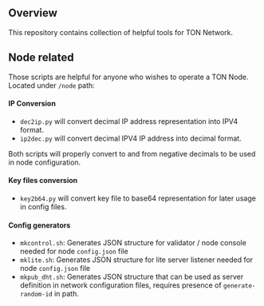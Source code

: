 ## Overview
This repository contains collection of helpful tools for TON Network.

## Node related 
Those scripts are helpful for anyone who wishes to operate a TON Node. Located under `/node` path:

#### IP Conversion
* `dec2ip.py` will convert decimal IP address representation into IPV4 format. 
* `ip2dec.py` will convert decimal IPV4 IP address into decimal format.

Both scripts will properly convert to and from negative decimals to be used in node configuration.

#### Key files conversion
* `key2b64.py` will convert key file to base64 representation for later usage in config files.

#### Config generators
* `mkcontrol.sh`: Generates JSON structure for validator / node console needed for node `config.json` file
* `mklite.sh`: Generates JSON structure for lite server listener needed for node `config.json` file
* `mkpub_dht.sh`: Generates JSON structure that can be used as server definition in network configuration files, requires presence of `generate-random-id` in path. 

 
